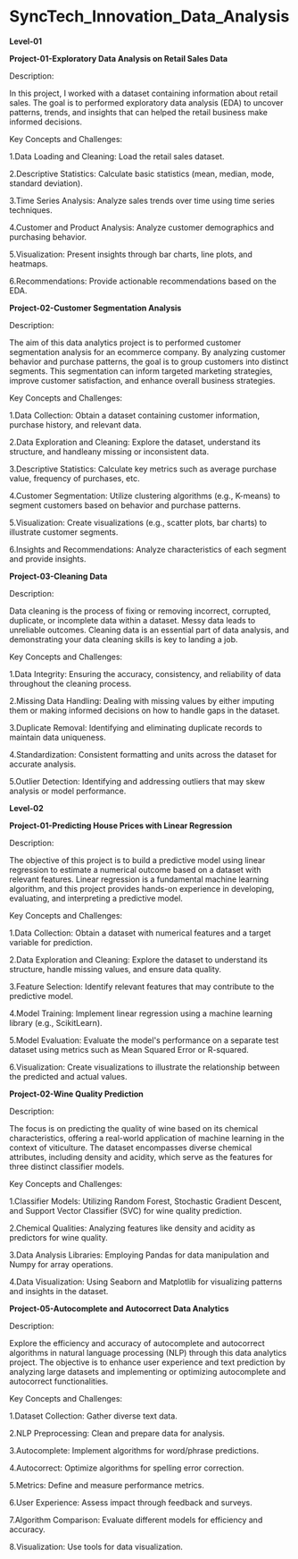# SyncTech_Innovation_Data_Analysis

**Level-01**

**Project-01-Exploratory Data Analysis on Retail Sales Data**

Description:
 
 In this project, I worked with a dataset containing information about retail sales. The goal is to performed exploratory data analysis (EDA) to uncover patterns, trends, and insights that can helped the retail business make informed decisions.

Key Concepts and Challenges:
  
 1.Data Loading and Cleaning: Load the retail sales dataset.
	
 2.Descriptive Statistics: Calculate basic statistics (mean, median, mode, standard deviation).
	
 3.Time Series Analysis: Analyze sales trends over time using time series techniques.
	
 4.Customer and Product Analysis: Analyze customer demographics and purchasing behavior.
	
 5.Visualization: Present insights through bar charts, line plots, and heatmaps.
	
 6.Recommendations: Provide actionable recommendations based on the EDA.


**Project-02-Customer Segmentation Analysis**

Description:

 The aim of this data analytics project is to performed customer segmentation analysis for an ecommerce company. By analyzing customer behavior and purchase patterns, the goal is to group customers into distinct segments. This segmentation can inform targeted marketing strategies, improve customer satisfaction, and enhance overall business strategies.

Key Concepts and Challenges:
 
 1.Data Collection: Obtain a dataset containing customer information, purchase history, and relevant data.
	
 2.Data Exploration and Cleaning: Explore the dataset, understand its structure, and handleany missing or inconsistent data.
	
 3.Descriptive Statistics: Calculate key metrics such as average purchase value, frequency of purchases, etc.
	
 4.Customer Segmentation: Utilize clustering algorithms (e.g., K-means) to segment customers based on behavior and purchase patterns.
	
 5.Visualization: Create visualizations (e.g., scatter plots, bar charts) to illustrate customer segments.
	
 6.Insights and Recommendations: Analyze characteristics of each segment and provide insights.


**Project-03-Cleaning Data**

Description:

 Data cleaning is the process of fixing or removing incorrect, corrupted, duplicate, or incomplete data within a dataset. Messy data leads to unreliable outcomes. Cleaning data is an essential part of data analysis, and demonstrating your data cleaning skills is key to landing a job. 

 Key Concepts and Challenges:
 
 1.Data Integrity: Ensuring the accuracy, consistency, and reliability of data throughout the cleaning process.
	
 2.Missing Data Handling: Dealing with missing values by either imputing them or making informed decisions on how to handle gaps in the dataset.
	
 3.Duplicate Removal: Identifying and eliminating duplicate records to maintain data uniqueness.
	
 4.Standardization: Consistent formatting and units across the dataset for accurate analysis.
	
 5.Outlier Detection: Identifying and addressing outliers that may skew analysis or model performance.


 **Level-02**

 **Project-01-Predicting House Prices with Linear Regression**

 Description:
 
 The objective of this project is to build a predictive model using linear regression to estimate a numerical outcome based on a dataset with relevant features. Linear regression is a fundamental machine learning algorithm, and this project provides hands-on experience in developing, evaluating, and interpreting a predictive model. 

 Key Concepts and Challenges:
 
 1.Data Collection: Obtain a dataset with numerical features and a target variable for prediction.
	
 2.Data Exploration and Cleaning: Explore the dataset to understand its structure, handle missing values, and ensure data quality.
	
 3.Feature Selection: Identify relevant features that may contribute to the predictive model.
	
 4.Model Training: Implement linear regression using a machine learning library (e.g., ScikitLearn).
	
 5.Model Evaluation: Evaluate the model's performance on a separate test dataset using metrics such as Mean Squared Error or R-squared.
	
 6.Visualization: Create visualizations to illustrate the relationship between the predicted and actual values.


**Project-02-Wine Quality Prediction**

 Description:
 
 The focus is on predicting the quality of wine based on its chemical characteristics, offering a real-world application of machine learning in the context of viticulture. The dataset encompasses diverse chemical attributes, including density and acidity, which serve as the features for three distinct classifier models.

Key Concepts and Challenges:

 1.Classifier Models: Utilizing Random Forest, Stochastic Gradient Descent, and Support Vector Classifier (SVC) for wine quality prediction.
	
 2.Chemical Qualities: Analyzing features like density and acidity as predictors for wine quality.
	
 3.Data Analysis Libraries: Employing Pandas for data manipulation and Numpy for array operations.
	
 4.Data Visualization: Using Seaborn and Matplotlib for visualizing patterns and insights in the dataset.


**Project-05-Autocomplete and Autocorrect Data Analytics**

 Description:
 
 Explore the efficiency and accuracy of autocomplete and autocorrect algorithms in natural language processing (NLP) through this data analytics project. The objective is to enhance user experience and text prediction by analyzing large datasets and implementing or optimizing autocomplete and autocorrect functionalities.

 Key Concepts and Challenges:
 
 1.Dataset Collection: Gather diverse text data.
	
 2.NLP Preprocessing: Clean and prepare data for analysis.
	
 3.Autocomplete: Implement algorithms for word/phrase predictions.
	
 4.Autocorrect: Optimize algorithms for spelling error correction.
	
 5.Metrics: Define and measure performance metrics.
	
 6.User Experience: Assess impact through feedback and surveys.
 
 7.Algorithm Comparison: Evaluate different models for efficiency and accuracy.
 
 8.Visualization: Use tools for data visualization.

